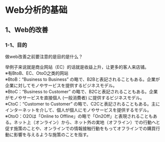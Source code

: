 # Web分析的基础
## 1、Web的改善
### 1-1、目的
<p>做web改善之前要注意的是目的是什么？</p>
举例子来说就是商业网站（EC）的话就是收益上升，让更多的客人来店铺。
<br>※有BtoB、EC、OtoO之类的网站
<br>※BtoB：“Business to Business” の略で、B2Bと表記されることもある。企業が企業に対してモノやサービスを提供するビジネスモデル。
<br>※BtoC：“Business to Customer” の略で、B2Cと表記されることもある。企業がモノやサービスを直接個人 (一般消費者) に提供するビジネスモデル。
<br>※CtoC：“Customer to Customer” の略で、C2Cと表記されることもある。主にインターネットを介して、個人が個人にモノやサービスを提供するモデル。
<br>※OtoO：O2Oは「Online to Offline」の略で「On2Off」と表現されることもある。ネット上（オンライン）から、ネット外の実地（オフライン）での行動へと促す施策のことや、オンラインでの情報接触行動をもってオフラインでの購買行動に影響を与えるような施策のことを指す。

